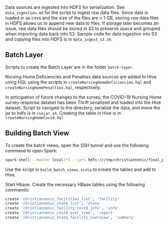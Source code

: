 Data sources are ingested into HDFS for serialization. See `data_ingestion.md` for the script to ingest raw data files. Since data is loaded in as csvs and the size of the files are < 1 GB, storing raw data files in HDFS allows us to append new data to files. If storage later becomes an issue, raw data files should be stored in S3 to preserve space and grouped when importing data back into S3. Sample code for data ingestion into S3 and copying files into HDFS is in `data_ingest_s3.sh`.

## Batch Layer

Scripts to create the Batch Layer are in the folder `batch-layer`.

Nursing Home Deficiencies and Penalties data sources are added to Hive using HQL using the scripts in `createNursingHomeDeficiencies.hql` and `createNursingHomePenalties.hql`, respectively.

In anticipation of future changes to the survey, the COVID-19 Nursing Home survey response dataset has been Thrift serialized and loaded into the Hive dataset. Script to navigate to the directory, serialize the data, and move the jar to hdfs is in `runjar.sh`. Creating the table in Hive is in `createNursingHomeCovid.hql`

## Building Batch View

To create the batch views, open the SSH tunnel and use the following command to open Spark:

```bash
spark-shell --master local[*] --jars hdfs:///tmp/christiannenic/final_project/jars/serialize-nursing-deficiencies-0.0.1-SNAPSHOT.jar
```

Use the script in `build_batch_views.scala` to create the tables and add to Hive.

Start Hbase. Create the necessary HBase tables using the following commands:

```bash
create 'christiannenic_facilities_list', 'facility'
create 'christiannenic_state_list', 'state'
create 'christiannenic_facility_covid_info', 'info'
create 'christiannenic_covid_over_time', 'report'
create 'christiannenic_state_facility_overview', 'summary'
```

